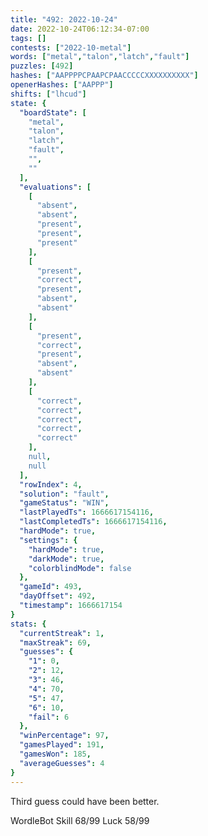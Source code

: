 ```yaml
---
title: "492: 2022-10-24"
date: 2022-10-24T06:12:34-07:00
tags: []
contests: ["2022-10-metal"]
words: ["metal","talon","latch","fault"]
puzzles: [492]
hashes: ["AAPPPPCPAAPCPAACCCCCXXXXXXXXXX"]
openerHashes: ["AAPPP"]
shifts: ["lhcud"]
state: {
  "boardState": [
    "metal",
    "talon",
    "latch",
    "fault",
    "",
    ""
  ],
  "evaluations": [
    [
      "absent",
      "absent",
      "present",
      "present",
      "present"
    ],
    [
      "present",
      "correct",
      "present",
      "absent",
      "absent"
    ],
    [
      "present",
      "correct",
      "present",
      "absent",
      "absent"
    ],
    [
      "correct",
      "correct",
      "correct",
      "correct",
      "correct"
    ],
    null,
    null
  ],
  "rowIndex": 4,
  "solution": "fault",
  "gameStatus": "WIN",
  "lastPlayedTs": 1666617154116,
  "lastCompletedTs": 1666617154116,
  "hardMode": true,
  "settings": {
    "hardMode": true,
    "darkMode": true,
    "colorblindMode": false
  },
  "gameId": 493,
  "dayOffset": 492,
  "timestamp": 1666617154
}
stats: {
  "currentStreak": 1,
  "maxStreak": 69,
  "guesses": {
    "1": 0,
    "2": 12,
    "3": 46,
    "4": 70,
    "5": 47,
    "6": 10,
    "fail": 6
  },
  "winPercentage": 97,
  "gamesPlayed": 191,
  "gamesWon": 185,
  "averageGuesses": 4
}
---
```

<!-- more -->
Third guess could have been better. 

WordleBot
Skill 68/99
Luck 58/99
